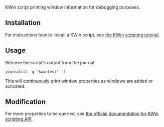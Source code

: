 KWin script printing window information for debugging purposes.

## Installation

For instructions how to install a KWin script, see [the KWin scripting tutorial](https://bugs.kde.org/show_bug.cgi?id=445058).

## Usage

Retrieve the script’s output from the journal:

`journalctl -g 'kwintest' -f`

This will continuously print window properties as windows are added or activated. 

## Modification

For more properties to be queried, see [the official documentation for KWin scripting API](https://develop.kde.org/docs/extend/plasma/kwin/api/).
